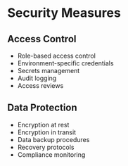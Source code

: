 
# Security Measures

## Access Control
- Role-based access control
- Environment-specific credentials
- Secrets management
- Audit logging
- Access reviews

## Data Protection
- Encryption at rest
- Encryption in transit
- Data backup procedures
- Recovery protocols
- Compliance monitoring
